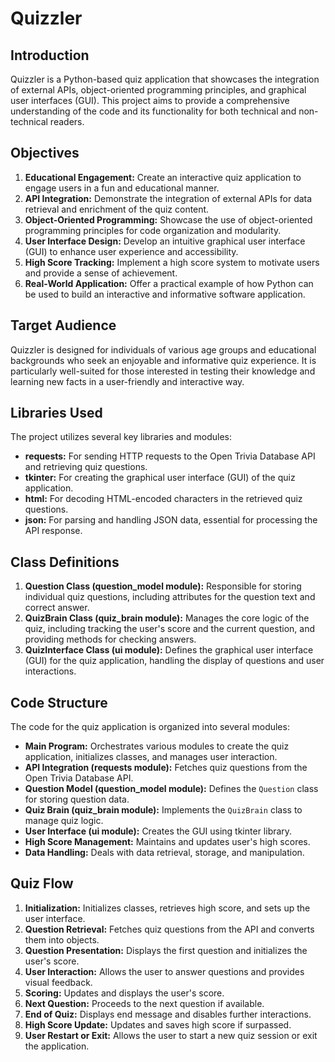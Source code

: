 # Quizzler

## Introduction
Quizzler is a Python-based quiz application that showcases the integration of external APIs, object-oriented programming principles, and graphical user interfaces (GUI). This project aims to provide a comprehensive understanding of the code and its functionality for both technical and non-technical readers.

## Objectives
1. **Educational Engagement:** Create an interactive quiz application to engage users in a fun and educational manner.
2. **API Integration:** Demonstrate the integration of external APIs for data retrieval and enrichment of the quiz content.
3. **Object-Oriented Programming:** Showcase the use of object-oriented programming principles for code organization and modularity.
4. **User Interface Design:** Develop an intuitive graphical user interface (GUI) to enhance user experience and accessibility.
5. **High Score Tracking:** Implement a high score system to motivate users and provide a sense of achievement.
6. **Real-World Application:** Offer a practical example of how Python can be used to build an interactive and informative software application.

## Target Audience
Quizzler is designed for individuals of various age groups and educational backgrounds who seek an enjoyable and informative quiz experience. It is particularly well-suited for those interested in testing their knowledge and learning new facts in a user-friendly and interactive way.

## Libraries Used
The project utilizes several key libraries and modules:
- **requests:** For sending HTTP requests to the Open Trivia Database API and retrieving quiz questions.
- **tkinter:** For creating the graphical user interface (GUI) of the quiz application.
- **html:** For decoding HTML-encoded characters in the retrieved quiz questions.
- **json:** For parsing and handling JSON data, essential for processing the API response.

## Class Definitions
1. **Question Class (question_model module):** Responsible for storing individual quiz questions, including attributes for the question text and correct answer.
2. **QuizBrain Class (quiz_brain module):** Manages the core logic of the quiz, including tracking the user's score and the current question, and providing methods for checking answers.
3. **QuizInterface Class (ui module):** Defines the graphical user interface (GUI) for the quiz application, handling the display of questions and user interactions.

## Code Structure
The code for the quiz application is organized into several modules:
- **Main Program:** Orchestrates various modules to create the quiz application, initializes classes, and manages user interaction.
- **API Integration (requests module):** Fetches quiz questions from the Open Trivia Database API.
- **Question Model (question_model module):** Defines the `Question` class for storing question data.
- **Quiz Brain (quiz_brain module):** Implements the `QuizBrain` class to manage quiz logic.
- **User Interface (ui module):** Creates the GUI using tkinter library.
- **High Score Management:** Maintains and updates user's high scores.
- **Data Handling:** Deals with data retrieval, storage, and manipulation.

## Quiz Flow
1. **Initialization:** Initializes classes, retrieves high score, and sets up the user interface.
2. **Question Retrieval:** Fetches quiz questions from the API and converts them into objects.
3. **Question Presentation:** Displays the first question and initializes the user's score.
4. **User Interaction:** Allows the user to answer questions and provides visual feedback.
5. **Scoring:** Updates and displays the user's score.
6. **Next Question:** Proceeds to the next question if available.
7. **End of Quiz:** Displays end message and disables further interactions.
8. **High Score Update:** Updates and saves high score if surpassed.
9. **User Restart or Exit:** Allows the user to start a new quiz session or exit the application.
